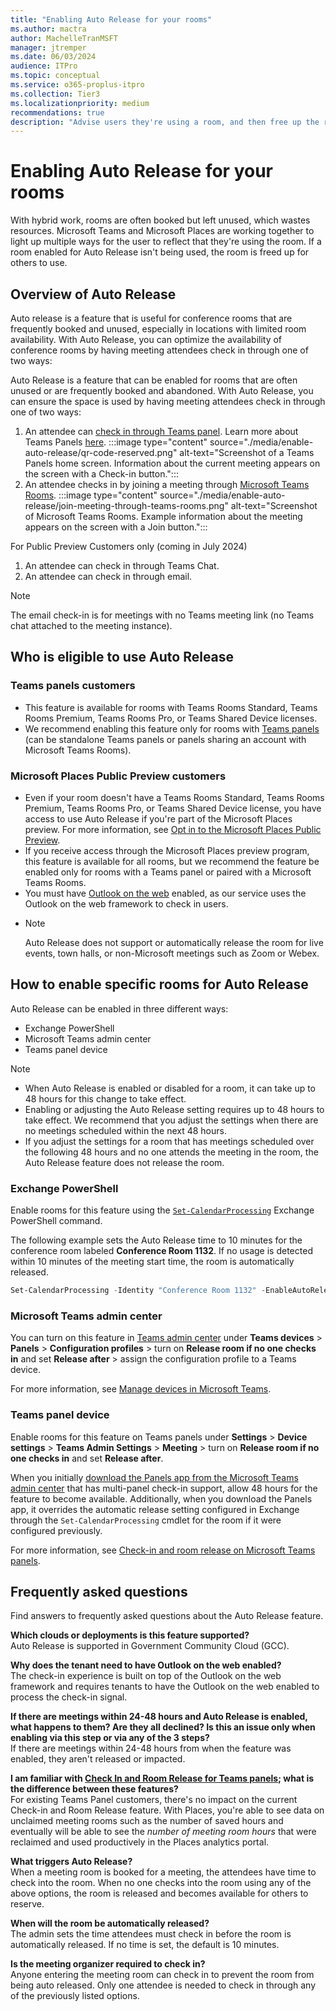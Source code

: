 ```yaml
---
title: "Enabling Auto Release for your rooms"
ms.author: mactra
author: MachelleTranMSFT
manager: jtremper
ms.date: 06/03/2024
audience: ITPro
ms.topic: conceptual
ms.service: o365-proplus-itpro
ms.collection: Tier3
ms.localizationpriority: medium
recommendations: true
description: "Advise users they're using a room, and then free up the room for use by others if no current users are detected."
---
```


# Enabling Auto Release for your rooms

With hybrid work, rooms are often booked but left unused, which wastes resources. Microsoft Teams and Microsoft Places are working together to light up multiple ways for the user to reflect that they're using the room. If a room enabled for Auto Release isn't being used, the room is freed up for others to use.

<!---DELETE THIS IF NOT EVENTUALLY USED. Learn more about how the feature works [here](/microsoftteams/devices/use-teams-panels#teams-panels-admin-experience). --->

## Overview of Auto Release

Auto release is a feature that is useful for conference rooms that are frequently booked and unused, especially in locations with limited room availability. With Auto Release, you can optimize the availability of conference rooms by having meeting attendees check in through one of two ways:

Auto Release is a feature that can be enabled for rooms that are often unused or are frequently booked and abandoned. With Auto Release, you can ensure the space is used by having meeting attendees check in through one of two ways:

1. An attendee can [check in through Teams panel](/microsoftteams/devices/check-in-and-room-release). Learn more about Teams Panels [here](/microsoftteams/devices/overview-teams-panels).
:::image type="content" source="./media/enable-auto-release/qr-code-reserved.png" alt-text="Screenshot of a Teams Panels home screen. Information about the current meeting appears on the screen with a Check-in button.":::
1. An attendee checks in by joining a meeting through [Microsoft Teams Rooms](/microsoftteams/rooms/).
:::image type="content" source="./media/enable-auto-release/join-meeting-through-teams-rooms.png" alt-text="Screenshot of Microsoft Teams Rooms. Example information about the meeting appears on the screen with a Join button.":::

For Public Preview Customers only (coming in July 2024)

1. An attendee can check in through Teams Chat.
1. An attendee can check in through email.

  > [!NOTE]
  > The email check-in is for meetings with no Teams meeting link (no Teams chat attached to the meeting instance).

## Who is eligible to use Auto Release

<!---  >[!NOTE]
>
> - Auto Release is an opt-in feature. For more information, see [Opt in to the Microsoft Places Public Preview](opt-in-places-preview.md). --->

### Teams panels customers

- This feature is available for rooms with Teams Rooms Standard, Teams Rooms Premium, Teams Rooms Pro, or Teams Shared Device licenses.
- We recommend enabling this feature only for rooms with [Teams panels](/microsoftteams/devices/check-in-and-room-release) (can be standalone Teams panels or panels sharing an account with Microsoft Teams Rooms).

### Microsoft Places Public Preview customers

- Even if your room doesn't have a Teams Rooms Standard, Teams Rooms Premium, Teams Rooms Pro, or Teams Shared Device license, you have access to use Auto Release if you're part of the Microsoft Places preview. For more information, see [Opt in to the Microsoft Places Public Preview](opt-in-places-preview.md).
- If you receive access through the Microsoft Places preview program, this feature is available for all rooms, but we recommend the feature be enabled only for rooms with a Teams panel or paired with a Microsoft Teams Rooms.
- You must have [Outlook on the web](/exchange/clients/outlook-on-the-web/mailbox-access?view=exchserver-2019&preserve-view=true) enabled, as our service uses the Outlook on the web framework to check in users.
- > [!NOTE]
  > Auto Release does not support or automatically release the room for live events, town halls, or non-Microsoft meetings such as Zoom or Webex.

## How to enable specific rooms for Auto Release

Auto Release can be enabled in three different ways:

- Exchange PowerShell
- Microsoft Teams admin center
- Teams panel device

> [!NOTE]
>
> - When Auto Release is enabled or disabled for a room, it can take up to 48 hours for this change to take effect.
> - Enabling or adjusting the Auto Release setting requires up to 48 hours to take effect. We recommend that you adjust the settings when there are no meetings scheduled within the next 48 hours.
> - If you adjust the settings for a room that has meetings scheduled over the following 48 hours and no one attends the meeting in the room, the Auto Release feature does not release the room.

### Exchange PowerShell

Enable rooms for this feature using the [`Set-CalendarProcessing`](/powershell/module/exchange/set-calendarprocessing?view=exchange-ps&preserve-view=true) Exchange PowerShell command.

The following example sets the Auto Release time to 10 minutes for the conference room labeled **Conference Room 1132**. If no usage is detected within 10 minutes of the meeting start time, the room is automatically released.

```powershell
Set-CalendarProcessing -Identity "Conference Room 1132" -EnableAutoRelease $true -PostReservationMaxClaimTimeInMinutes 10
```

### Microsoft Teams admin center

You can turn on this feature in [Teams admin center](https://admin.teams.microsoft.com/) under **Teams devices** > **Panels** > **Configuration profiles** > turn on **Release room if no one checks in** and set **Release after** > assign the configuration profile to a Teams device.

For more information, see [Manage devices in Microsoft Teams](/microsoftteams/devices/device-management).

### Teams panel device

Enable rooms for this feature on Teams panels under **Settings** > **Device settings** > **Teams Admin Settings** > **Meeting** > turn on **Release room if no one checks in** and set **Release after**.

When you initially [download the Panels app from the Microsoft Teams admin center](/microsoftteams/devices/remote-update) that has multi-panel check-in support, allow 48 hours for the feature to become available. Additionally, when you download the Panels app, it overrides the automatic release setting configured in Exchange through the `Set-CalendarProcessing` cmdlet for the room if it were configured previously.

<!-- If you adjust the settings for a room that has meetings scheduled over the following 48 hours and no one attends the meeting in the room, the Auto Release feature doesn't release the room.

When you download the Teams Panel app, validate the Auto Release setting through the Teams Panel device. The Teams Panel app overrides the Auto Release setting configured for in Exchange through the Set-CalendarProcessing cmdlet for the room. -->

For more information, see [Check-in and room release on Microsoft Teams panels](/microsoftteams/devices/check-in-and-room-release).

<!--- Check-in and room release settings let users check in to a meeting on Teams Panels at the room they reserved at the start of the meeting. If no users check in within a set amount of time after the meeting start time, the room is released and becomes available for others to reserve.

Learn more about how the feature works with Teams Panels [here](/microsoftteams/devices/overview-teams-panels). --->

## Frequently asked questions

Find answers to frequently asked questions about the Auto Release feature.

**Which clouds or deployments is this feature supported?**  
Auto Release is supported in Government Community Cloud (GCC).

**Why does the tenant need to have Outlook on the web enabled?**  
The check-in experience is built on top of the Outlook on the web framework and requires tenants to have the Outlook on the web enabled to process the check-in signal.  

**If there are meetings within 24-48 hours and Auto Release is enabled, what happens to them?  Are they all declined?  Is this an issue only when enabling via this step or via any of the 3 steps?**  
If there are meetings within 24-48 hours from when the feature was enabled, they aren't released or impacted.

**I am familiar with [Check In and Room Release for Teams panels](/microsoftteams/devices/check-in-and-room-release); what is the difference between these features?**  
For existing Teams Panel customers, there's no impact on the current Check-in and Room Release feature. With Places, you're able to see data on unclaimed meeting rooms such as the number of saved hours and eventually will be able to see the *number of meeting room hours* that were reclaimed and used productively in the Places analytics portal.  

**What triggers Auto Release?**  
When a meeting room is booked for a meeting, the attendees have time to check into the room. When no one checks into the room using any of the above options, the room is released and becomes available for others to reserve.

**When will the room be automatically released?**  
The admin sets the time attendees must check in before the room is automatically released. If no time is set, the default is 10 minutes.

**Is the meeting organizer required to check in?**  
Anyone entering the meeting room can check in to prevent the room from being auto released. Only one attendee is needed to check in through any of the previously listed options.  
